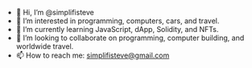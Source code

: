 - 👋 Hi, I’m @simplifisteve
- 👀 I’m interested in programming, computers, cars, and travel.
- 🌱 I’m currently learning JavaScript, dApp, Solidity, and NFTs.
- 💞️ I’m looking to collaborate on programming, computer building, and worldwide travel.
- 📫 How to reach me: simplifisteve@gmail.com

<!---
simplifisteve/simplifisteve is a ✨ special ✨ repository because its `README.md` (this file) appears on your GitHub profile.
You can click the Preview link to take a look at your changes.
--->

